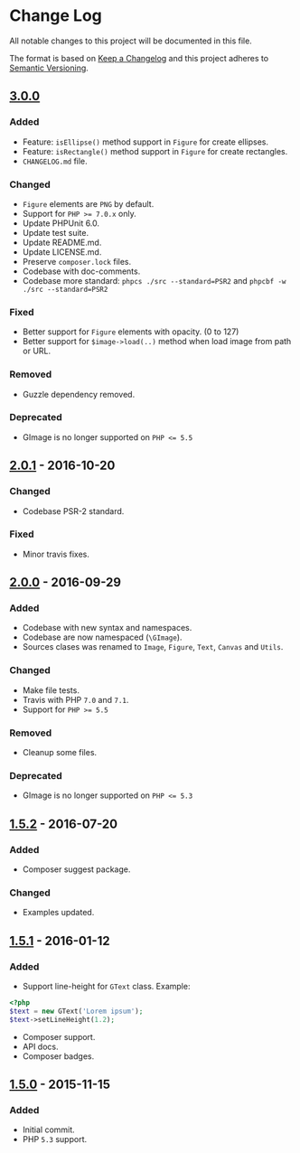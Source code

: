# Change Log
All notable changes to this project will be documented in this file.

The format is based on [Keep a Changelog](http://keepachangelog.com/)
and this project adheres to [Semantic Versioning](http://semver.org/).

## [3.0.0]
### Added
- Feature: `isEllipse()` method support in `Figure` for create ellipses.
- Feature: `isRectangle()` method support in `Figure` for create rectangles.
- `CHANGELOG.md` file.

### Changed
- `Figure` elements are `PNG` by default.
- Support for `PHP >= 7.0.x` only.
- Update PHPUnit 6.0.
- Update test suite.
- Update README.md.
- Update LICENSE.md.
- Preserve `composer.lock` files.
- Codebase with doc-comments.
- Codebase more standard: `phpcs ./src --standard=PSR2` and `phpcbf -w ./src --standard=PSR2`

### Fixed
- Better support for `Figure` elements with opacity. (0 to 127)
- Better support for `$image->load(..)` method when load image from path or URL.

### Removed
- Guzzle dependency removed.

### Deprecated
- GImage is no longer supported on `PHP <= 5.5`

## [2.0.1] - 2016-10-20
### Changed
- Codebase PSR-2 standard.

### Fixed
- Minor travis fixes.

## [2.0.0] - 2016-09-29
### Added
- Codebase with new syntax and namespaces.
- Codebase are now namespaced (`\GImage`).
- Sources clases was renamed to `Image`, `Figure`, `Text`, `Canvas` and `Utils`.

### Changed
- Make file tests.
- Travis with PHP `7.0` and `7.1`.
- Support for `PHP >= 5.5`

### Removed
- Cleanup some files.

### Deprecated
- GImage is no longer supported on `PHP <= 5.3`

## [1.5.2] - 2016-07-20
### Added
- Composer suggest package.

### Changed
- Examples updated.

## [1.5.1] - 2016-01-12
### Added
- Support line-height for `GText` class.
Example:
```php
<?php
$text = new GText('Lorem ipsum');
$text->setLineHeight(1.2);
```
- Composer support.
- API docs.
- Composer badges.

## [1.5.0] - 2015-11-15
### Added
- Initial commit.
- PHP `5.3` support.

[Unreleased]: https://github.com/joseluisq/gimage/compare/v3.0.0...HEAD
[3.0.0]: https://github.com/joseluisq/gimage/compare/v2.0.1...v3.0.0
[2.0.1]: https://github.com/joseluisq/gimage/compare/v2.0.0...v2.0.1
[2.0.0]: https://github.com/joseluisq/gimage/compare/v1.5.2...v2.0.0
[1.5.2]: https://github.com/joseluisq/gimage/compare/v1.5.1...v1.5.2
[1.5.1]: https://github.com/joseluisq/gimage/compare/v1.5.0...v1.5.1
[1.5.0]: https://github.com/joseluisq/gimage/tree/1.5.0
